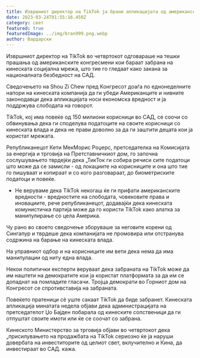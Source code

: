 ```yaml
---
title: Извршниот директор на TikTok ја брани апликацијата од американските обвиненија
date: 2023-03-24T01:55:16.450Z
category: свет
featured: true
featuredImage: ../img/bran999.png.webp
author: Вардарски
---
```


Извршниот директор на TikTok во четвртокот одговараше на тешки прашања од американските конгресмени кои бараат забрана на кинеската социјална мрежа, што тие го гледаат како закана за националната безбедност на САД.

Сведочењето на Shou Zi Chew пред Конгресот доаѓа по еднонеделните напори на кинеската компанија да ги убеди Американците и нивните законодавци дека апликацијата носи економска вредност и ја поддржува слободата на говорот.

TikTok, кој има повеќе од 150 милиони корисници во САД, се соочи со обвинувања дека ги споделува податоците на своите корисници со кинеската влада и дека не прави доволно за да ги заштити децата кои ја користат мрежата.

Републиканецот Кети МекМорис Роџерс, претседателка на Комисијата за енергија и трговија на Претставничкиот дом, го започна сослушувањето тврдејќи дека „ТикТок ги собира речиси сите податоци што може да се замисли - од локациите на корисниците и она што тие го пишуваат и копираат и со кого разговараат, до биометриските податоци и повеќе.

- Не веруваме дека TikTok некогаш ќе ги прифати американските вредности - вредностите на слободата, човековите права и иновациите, рече републиканецот, додавајќи дека кинеската комунистичка партија може да го користи TikTok како алатка за манипулирање со цела Америка.

Чу рано во своето сведочење зборуваше за неговите корени од Сингапур и тврдеше дека компанијата не промовира или отстранува содржина на барање на кинеската влада.

На управниот одбор и на корисниците им вети дека нема да има манипулации од ниту една влада.

Некои политички експерти веруваат дека забраната на TikTok може да им наштети на демократите кои ја користат платформата за да им се допаднат на помладите гласачи. Тројца демократи во Горниот дом на Конгресот се спротивставија на забраната.

Повеќето пратеници сè уште сакаат TikTok да биде забранет. Кинеската апликација минатата недела објави дека администрацијата на претседателот Џо Бајден побарала од кинеските сопственици да ги отпуштат своите имоти или ќе се соочат со забрана.

Кинеското Министерство за трговија објави во четвртокот дека „присилувањето на продажбата на TikTok сериозно ќе ја наруши довербата на инвеститорите од целиот свет, вклучително и Кина, да инвестираат во САД. кажа.
